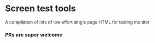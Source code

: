 # Screen test tools

A compilation of lots of low effort single page HTML for testing monitor

### PRs are super welcome
